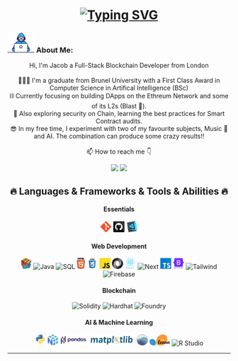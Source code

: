 <!--
**bg5fxp-JF/bg5fxp-JF** is a ✨ _special_ ✨ repository because its `README.md` (this file) appears on your GitHub profile.

Here are some ideas to get you started:

- 🔭 I’m currently working on ...
- 🌱 I’m currently learning ...
- 👯 I’m looking to collaborate on ...
- 🤔 I’m looking for help with ...
- 💬 Ask me about ...
- 📫 How to reach me: ...
- 😄 Pronouns: ...
- ⚡ Fun fact: ...
-->


<h1 align="center">
<a href="https://git.io/typing-svg"><img src="https://readme-typing-svg.demolab.com?font=Fira+Code&pause=1000&center=true&width=435&lines=Hello...+I'm+Jacob;I+love+all+things+Blockchain+%E2%9A%9B%EF%B8%8F+;Music+%F0%9F%8E%B5;And+AI+%F0%9F%A6%BE" alt="Typing SVG" /></a>
</h1>
   
###  <img src="/images/Developer.gif" alt="developer gif"  height="45px">  About Me:
<p align="center">
  Hi, I'm Jacob a Full-Stack Blockchain Developer from London
  <br>
  <br>
  👨🏽‍🎓 I'm a graduate from Brunel University with a First Class Award in Computer Science in Artifical Intelligence (BSc)
  <br>
   ⛓ Currently focusing on building DApps on the Ethreum Network and some of its L2s (Blast 🚀). 
  <br>
   🔐 Also exploring security on Chain, learning the best practices for Smart Contract audits.
  <br>
  😎 In my free time, I experiment with two of my favourite subjects, Music 🎵 and AI. The combination can produce some crazy results‼
  
  <br>
  <br>
  📫 How to reach me 👇
</p>
<p align="center"> <a href="https://www.linkedin.com/in/jacob-fecunda"><img src="https://img.shields.io/badge/linkedin-%230077B5.svg?&style=for-the-badge&logo=linkedin&logoColor=white" height=23></a> <a href="mailto:jacobfecunda@outlook.com"><img src="https://img.shields.io/badge/Microsoft_Outlook-0078D4?style=for-the-badge&logo=microsoft-outlook&logoColor=white" height=23></a> 

<h2 align="center">🔥 Languages & Frameworks & Tools & Abilities 🔥</h2>
<h4 align="center">Essentials</h4>
<p align="center">
   <img title="Git" height="25" src="images/git-original.svg">
  <img title="GitHub" height="25" src="images/github.svg">
  <img title="Visual Studio Code" height="25" src="images/vscode.png">
</p>
<h4 align="center">Web Development</h4>
<p align="center">
  <img title="Problem Solving" height="25" src="images/problemSolving.png">
  <img title="Java" height="25" src="https://www.vectorlogo.zone/logos/java/java-icon.svg">
  <img title="SQL" height="25" src="https://www.vectorlogo.zone/logos/sqlite/sqlite-icon.svg">
  <img title="HTML5" height="25" src="images/html5.svg">
  <img title="CSS" height="25" src="images/css.svg">
  <img title="Javascript" height="25" src="images/javascript.svg">
  <img title="JSON" height="25" src="images/json.svg">
  <img title="React" height="25" src="https://raw.githubusercontent.com/devicons/devicon/master/icons/react/react-original-wordmark.svg">
  <img title="Next" height="25" src="https://github.com/jalbertsr/logo-badge-images/blob/master/img/rsz_nextjs.png?raw=true">
  <img title="Typescript" height="25" src="https://raw.githubusercontent.com/devicons/devicon/master/icons/typescript/typescript-original.svg">
  <img title="Bootstrap" height="25" src="https://raw.githubusercontent.com/devicons/devicon/master/icons/bootstrap/bootstrap-plain-wordmark.svg">
  <img title="Tailwind" height="25" src="https://www.vectorlogo.zone/logos/tailwindcss/tailwindcss-icon.svg">
  <img title="Firebase" height="25" src="https://www.vectorlogo.zone/logos/firebase/firebase-icon.svg">

</p>
<h4 align="center">Blockchain</h4>
<p align="center">
   <img title="Solidity" height="25" src="https://www.vectorlogo.zone/logos/ethereum/ethereum-icon.svg">
  <img title="Hardhat" height="25" src="https://seeklogo.com/images/H/hardhat-logo-888739EBB4-seeklogo.com.png">
  <img title="Foundry" height="25" src="https://avatars.githubusercontent.com/u/99892494?s=280&v=4">
</p>
<h4 align="center">AI & Machine Learning</h4>
<p align="center">
  <img title="Python" height="25" src="images/python-original.svg">
  <img title="Numpy" height="25" src="images/numpy.svg">
  <img title="Pandas" height="25" src="images/pandas.svg">
  <img title="Matplotlib" height="25" src="images/matplotlib.svg">
  <img title="Seaborn" height="25" src="images/seaborn.svg">
  <img title="Scikit Learn" height="25" src="images/Scikit_learn.svg">
  <img title="R Studio" height="25" src="https://www.vectorlogo.zone/logos/r-project/r-project-icon.svg">
</p>
<hr>


